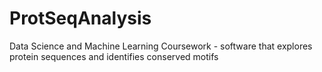 # ProtSeqAnalysis
Data Science and Machine Learning Coursework - software that explores protein sequences and identifies conserved motifs
